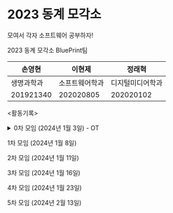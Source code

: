 # 2023 동계 모각소
모여서 각자 소프트웨어 공부하자!

2023 동계 모각소 BluePrint팀

|손영현|이현제|정래혁|
|---|---|---|
|생명과학과|소프트웨어학과|디지털미디어학과|
|201921340|202020805|202020102|

<활동기록>

<details>
  <summary>0차 모임 (2024년 1월 3일) - OT</summary>
  <img width="960" alt="0일차" src="https://github.com/BluePrintCrew/2023winterMogakso/assets/106378321/4b7ffcf4-0b51-4225-90e7-c51445e6a82d"> 
<img width="1421" alt="스크린샷 2024-01-03 오후 9 20 56" src="https://github.com/BluePrintCrew/2023winterMogakso/assets/106378321/cfb4e814-d931-4b42-a3b1-33a3c13b631b">
</details>

1차 모임 (2024년 1월 8일)

2차 모임 (2024년 1월 11일)

3차 모임 (2024년 1월 16일) 

4차 모임 (2024년 1월 23일)

5차 모임 (2024년 2월 13일)
